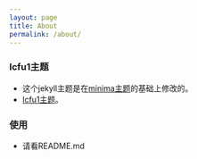 ```yaml
---
layout: page
title: About
permalink: /about/
---
```


### lcfu1主题

- 这个jekyll主题是在[minima主题](https://github.com/jekyll/minima)的基础上修改的。
- [lcfu1主题](https://github.com/lcfu1/lcfu1)。

### 使用

- 请看README.md